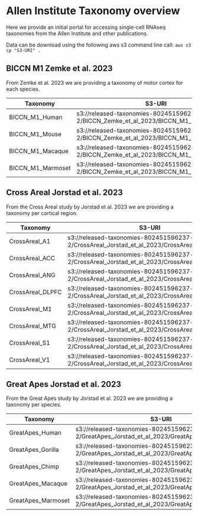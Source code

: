 # Allen Institute Taxonomy overview

Here we provide an initial portal for accessing single-cell RNAseq taxonomies from the Allen Institute and other publications. 

Data can be download using the following aws s3 command line call: `aws s3 cp "S3-URI" .`

## BICCN M1 Zemke et al. 2023

From Zemke et al. 2023 we are providing a taxonomy of motor cortex for each species.

| Taxonomy | S3-URI |
| -------- | ------ |
| BICCN_M1_Human | s3://released-taxonomies-802451596237-us-west-2/BICCN_Zemke_et_al_2023/BICCN_M1_Human.h5ad |
| BICCN_M1_Mouse | s3://released-taxonomies-802451596237-us-west-2/BICCN_Zemke_et_al_2023/BICCN_M1_Mouse.h5ad |
| BICCN_M1_Macaque | s3://released-taxonomies-802451596237-us-west-2/BICCN_Zemke_et_al_2023/BICCN_M1_Macaque.h5ad |
| BICCN_M1_Marmoset | s3://released-taxonomies-802451596237-us-west-2/BICCN_Zemke_et_al_2023/BICCN_M1_Marmoset.h5ad |

## Cross Areal Jorstad et al. 2023

From the Cross Areal study by Jorstad et al. 2023 we are providing a taxonomy per cortical region.



| Taxonomy | S3-URI |
| -------- | ------ |
| CrossAreal_A1 | s3://released-taxonomies-802451596237-us-west-2/CrossAreal_Jorstad_et_al_2023/CrossAreal_A1.h5ad |
| CrossAreal_ACC | s3://released-taxonomies-802451596237-us-west-2/CrossAreal_Jorstad_et_al_2023/CrossAreal_ACC.h5ad |
| CrossAreal_ANG | s3://released-taxonomies-802451596237-us-west-2/CrossAreal_Jorstad_et_al_2023/CrossAreal_ANG.h5ad |
| CrossAreal_DLPFC | s3://released-taxonomies-802451596237-us-west-2/CrossAreal_Jorstad_et_al_2023/CrossAreal_DLPFC.h5ad |
| CrossAreal_M1 | s3://released-taxonomies-802451596237-us-west-2/CrossAreal_Jorstad_et_al_2023/CrossAreal_M1.h5ad |
| CrossAreal_MTG | s3://released-taxonomies-802451596237-us-west-2/CrossAreal_Jorstad_et_al_2023/CrossAreal_MTG.h5ad |
| CrossAreal_S1 | s3://released-taxonomies-802451596237-us-west-2/CrossAreal_Jorstad_et_al_2023/CrossAreal_S1.h5ad |
| CrossAreal_V1 | s3://released-taxonomies-802451596237-us-west-2/CrossAreal_Jorstad_et_al_2023/CrossAreal_V1.h5ad |

## Great Apes Jorstad et al. 2023

From the Great Apes study by Jorstad et al. 2023 we are providing a taxonomy per species.

| Taxonomy | S3-URI |
| -------- | ------ |
| GreatApes_Human | s3://released-taxonomies-802451596237-us-west-2/GreatApes_Jorstad_et_al_2023/GreatApes_Human.h5ad |
| GreatApes_Gorilla | s3://released-taxonomies-802451596237-us-west-2/GreatApes_Jorstad_et_al_2023/GreatApes_Gorilla.h5ad |
| GreatApes_Chimp | s3://released-taxonomies-802451596237-us-west-2/GreatApes_Jorstad_et_al_2023/GreatApes_Chimp.h5ad |
| GreatApes_Macaque | s3://released-taxonomies-802451596237-us-west-2/GreatApes_Jorstad_et_al_2023/GreatApes_Macaque.h5ad |
| GreatApes_Marmoset | s3://released-taxonomies-802451596237-us-west-2/GreatApes_Jorstad_et_al_2023/GreatApes_Marmoset.h5ad |



